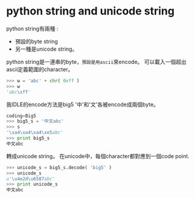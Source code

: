 # python string and unicode string


python string有兩種 :

- 預設的byte string 
- 另一種是unicode string。

python string是一連串的byte，`預設是用ascii`來encode。
可以載入一個超出ascii定義範圍的character。


```py
>>> w = 'abc' + chr( 0xff )
>>> w
'abc\xff'
```

我IDLE的encode方法是big5
'中'和'文'各被encode成兩個byte。


```py
coding=Big5
>>> big5_s = '中文abc'
>>> s
'\xa4\xa4\xa4\xe5abc'
>>> print big5_s
中文abc
```

轉成unicode string。
在unicode中，每個character都對應到一個code point.

```py
>>> unicode_s = big5_s.decode( 'big5' )
>>> unicode_s
u'\u4e2d\u6587abc'
>>> print unicode_s
中文abc
```
